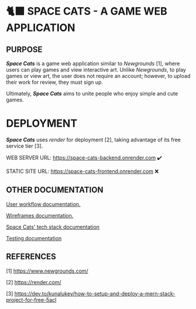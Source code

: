 # 🐈‍⬛ SPACE CATS - A GAME WEB APPLICATION

## PURPOSE

_**Space Cats**_ is a game web application similar to _Newgrounds_ [1], where users can play games and view interactive art. Unlike _Newgrounds_, to play games or view art, the user does not require an account; however, to upload their work for review, they must sign up.

Ultimately, _**Space Cats**_ aims to unite people who enjoy simple and cute games.

# DEPLOYMENT

_**Space Cats**_ uses _render_ for deployment [2], taking advantage of its free service tier [3].

WEB SERVER URL: https://space-cats-backend.onrender.com ✔️

STATIC SITE URL: https://space-cats-frontend.onrender.com ❌

## OTHER DOCUMENTATION

[User workflow documentation.](docs/design/user_flow.md)

[Wireframes documentation.](docs/design/wireframes.md)

[Space Cats' tech stack documentation](docs/tech/tech_stack.md)

[Testing documentation](docs/tech/discarded_tech.md)

## REFERENCES

[1] https://www.newgrounds.com/

[2] https://render.com/

[3] https://dev.to/kunalukey/how-to-setup-and-deploy-a-mern-stack-project-for-free-5acl
